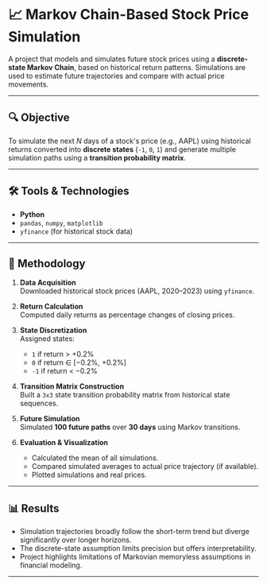 # 📈 Markov Chain-Based Stock Price Simulation

A project that models and simulates future stock prices using a **discrete-state Markov Chain**, based on historical return patterns. Simulations are used to estimate future trajectories and compare with actual price movements.

---

## 🔍 Objective

To simulate the next *N* days of a stock's price (e.g., AAPL) using historical returns converted into **discrete states** (`-1`, `0`, `1`) and generate multiple simulation paths using a **transition probability matrix**.

---

## 🛠️ Tools & Technologies

- **Python**
- `pandas`, `numpy`, `matplotlib`
- `yfinance` (for historical stock data)

---

## 🧠 Methodology

1. **Data Acquisition**  
   Downloaded historical stock prices (AAPL, 2020–2023) using `yfinance`.

2. **Return Calculation**  
   Computed daily returns as percentage changes of closing prices.

3. **State Discretization**  
   Assigned states:  
   - `1` if return > +0.2%  
   - `0` if return ∈ [−0.2%, +0.2%]  
   - `-1` if return < −0.2%

4. **Transition Matrix Construction**  
   Built a `3x3` state transition probability matrix from historical state sequences.

5. **Future Simulation**  
   Simulated **100 future paths** over **30 days** using Markov transitions.

6. **Evaluation & Visualization**  
   - Calculated the mean of all simulations.  
   - Compared simulated averages to actual price trajectory (if available).  
   - Plotted simulations and real prices.

---

## 📊 Results

- Simulation trajectories broadly follow the short-term trend but diverge significantly over longer horizons.
- The discrete-state assumption limits precision but offers interpretability.
- Project highlights limitations of Markovian memoryless assumptions in financial modeling.

---

